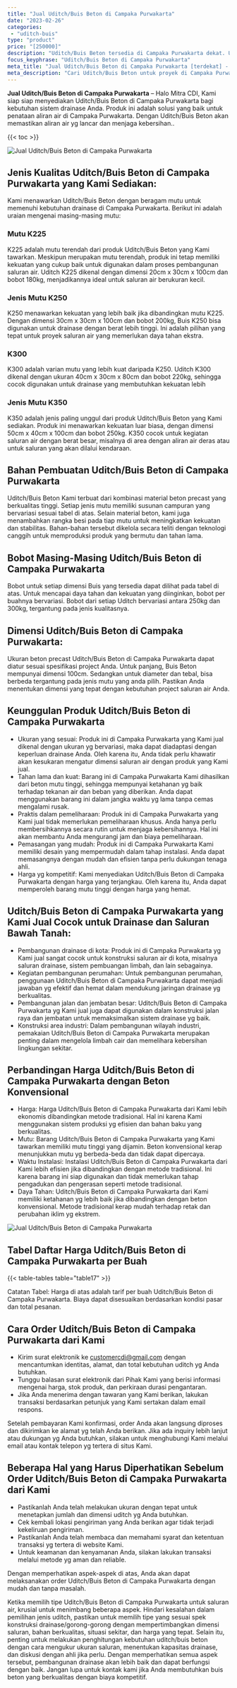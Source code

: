 ```yaml
---
title: "Jual Uditch/Buis Beton di Campaka Purwakarta"
date: "2023-02-26"
categories:
 - "uditch-buis"
type: "product"
price: "[250000]"
description: "Uditch/Buis Beton tersedia di Campaka Purwakarta dekat. Uditch/Buis Beton ini sering diaplikasaikan dalam project konstruksi sebagai saluran drainase yang efisien dan tahan lama. Hubungi kami untuk mendapatkan informasi lebih lanjut."
focus_keyphrase: "Uditch/Buis Beton di Campaka Purwakarta"
meta_title: "Jual Uditch/Buis Beton di Campaka Purwakarta [terdekat] - CDI"
meta_description: "Cari Uditch/Buis Beton untuk proyek di Campaka Purwakarta? Kami memiliki Uditch/Buis Beton yang berkualitas untuk konstruksi drainase. Dapatkan penawaran termurah sekarang."
---
```


**Jual Uditch/Buis Beton di Campaka Purwakarta** – Halo Mitra CDI, Kami siap siap menyediakan Uditch/Buis Beton di Campaka Purwakarta bagi kebutuhan sistem drainase Anda. Produk ini adalah solusi yang baik untuk penataan aliran air di Campaka Purwakarta. Dengan Uditch/Buis Beton akan memastikan aliran air yg lancar dan menjaga kebersihan..

{{< toc >}}

![Jual Uditch/Buis Beton di Campaka Purwakarta](/images/uditch-buis/uditch-beton-16.jpg)

## Jenis Kualitas Uditch/Buis Beton di Campaka Purwakarta yang Kami Sediakan:

Kami menawarkan Uditch/Buis Beton dengan beragam mutu untuk memenuhi kebutuhan drainase di Campaka Purwakarta. Berikut ini adalah uraian mengenai masing-masing mutu:

### Mutu K225

K225 adalah mutu terendah dari produk Uditch/Buis Beton yang Kami tawarkan. Meskipun merupakan mutu terendah, produk ini tetap memiliki kekuatan yang cukup baik untuk digunakan dalam proses pembangunan saluran air. Uditch K225 dikenal dengan dimensi 20cm x 30cm x 100cm dan bobot 180kg, menjadikannya ideal untuk saluran air berukuran kecil.

### Jenis Mutu K250

K250 menawarkan kekuatan yang lebih baik jika dibandingkan mutu K225. Dengan dimensi 30cm x 30cm x 100cm dan bobot 200kg, Buis K250 bisa digunakan untuk drainase dengan berat lebih tinggi. Ini adalah pilihan yang tepat untuk proyek saluran air yang memerlukan daya tahan ekstra.

### K300

K300 adalah varian mutu yang lebih kuat daripada K250. Uditch K300 dikenal dengan ukuran 40cm x 30cm x 80cm dan bobot 220kg, sehingga cocok digunakan untuk drainase yang membutuhkan kekuatan lebih

### Jenis Mutu K350

K350 adalah jenis paling unggul dari produk Uditch/Buis Beton yang Kami sediakan. Produk ini menawarkan kekuatan luar biasa, dengan dimensi 50cm x 40cm x 100cm dan bobot 250kg. K350 cocok untuk kegiatan saluran air dengan berat besar, misalnya di area dengan aliran air deras atau untuk saluran yang akan dilalui kendaraan.

## Bahan Pembuatan Uditch/Buis Beton di Campaka Purwakarta

Uditch/Buis Beton Kami terbuat dari kombinasi material beton precast yang berkualitas tinggi. Setiap jenis mutu memiliki susunan campuran yang bervariasi sesuai tabel di atas. Selain material beton, kami juga menambahkan rangka besi pada tiap mutu untuk meningkatkan kekuatan dan stabilitas. Bahan-bahan tersebut dikelola secara teliti dengan teknologi canggih untuk memproduksi produk yang bermutu dan tahan lama.

## Bobot Masing-Masing Uditch/Buis Beton di Campaka Purwakarta

Bobot untuk setiap dimensi Buis yang tersedia dapat dilihat pada tabel di atas. Untuk mencapai daya tahan dan kekuatan yang diinginkan, bobot per buahnya bervariasi. Bobot dari setiap Uditch bervariasi antara 250kg dan 300kg, tergantung pada jenis kualitasnya.

## Dimensi Uditch/Buis Beton di Campaka Purwakarta:

Ukuran beton precast Uditch/Buis Beton di Campaka Purwakarta dapat diatur sesuai spesifikasi project Anda. Untuk panjang, Buis Beton mempunyai dimensi 100cm. Sedangkan untuk diameter dan tebal, bisa berbeda tergantung pada jenis mutu yang anda pilih. Pastikan Anda menentukan dimensi yang tepat dengan kebutuhan project saluran air Anda.

## Keunggulan Produk Uditch/Buis Beton di Campaka Purwakarta

*   Ukuran yang sesuai: Produk ini di Campaka Purwakarta yang Kami jual dikenal dengan ukuran yg bervariasi, maka dapat diadaptasi dengan keperluan drainase Anda. Oleh karena itu, Anda tidak perlu khawatir akan kesukaran mengatur dimensi saluran air dengan produk yang Kami jual.
*   Tahan lama dan kuat: Barang ini di Campaka Purwakarta Kami dihasilkan dari beton mutu tinggi, sehingga mempunyai ketahanan yg baik terhadap tekanan air dan beban yang diberikan. Anda dapat menggunakan barang ini dalam jangka waktu yg lama tanpa cemas mengalami rusak.
*   Praktis dalam pemeliharaan: Produk ini di Campaka Purwakarta yang Kami jual tidak memerlukan pemeliharaan khusus. Anda hanya perlu membersihkannya secara rutin untuk menjaga kebersihannya. Hal ini akan membantu Anda mengurangi jam dan biaya pemeliharaan.
*   Pemasangan yang mudah: Produk ini di Campaka Purwakarta Kami memiliki desain yang mempermudah dalam tahap instalasi. Anda dapat memasangnya dengan mudah dan efisien tanpa perlu dukungan tenaga ahli.
*   Harga yg kompetitif: Kami menyediakan Uditch/Buis Beton di Campaka Purwakarta dengan harga yang terjangkau. Oleh karena itu, Anda dapat memperoleh barang mutu tinggi dengan harga yang hemat.

## Uditch/Buis Beton di Campaka Purwakarta yang Kami Jual Cocok untuk Drainase dan Saluran Bawah Tanah:

*   Pembangunan drainase di kota: Produk ini di Campaka Purwakarta yg Kami jual sangat cocok untuk konstruksi saluran air di kota, misalnya saluran drainase, sistem pembuangan limbah, dan lain sebagainya.
*   Kegiatan pembangunan perumahan: Untuk pembangunan perumahan, penggunaan Uditch/Buis Beton di Campaka Purwakarta dapat menjadi jawaban yg efektif dan hemat dalam mendukung jaringan drainase yg berkualitas.
*   Pembangunan jalan dan jembatan besar: Uditch/Buis Beton di Campaka Purwakarta yg Kami jual juga dapat digunakan dalam konstruksi jalan raya dan jembatan untuk memaksimalkan sistem drainase yg baik.
*   Konstruksi area industri: Dalam pembangunan wilayah industri, pemakaian Uditch/Buis Beton di Campaka Purwakarta merupakan penting dalam mengelola limbah cair dan memelihara kebersihan lingkungan sekitar.

## Perbandingan Harga Uditch/Buis Beton di Campaka Purwakarta dengan Beton Konvensional

*   Harga: Harga Uditch/Buis Beton di Campaka Purwakarta dari Kami lebih ekonomis dibandingkan metode tradisional. Hal ini karena Kami menggunakan sistem produksi yg efisien dan bahan baku yang berkualitas.
*   Mutu: Barang Uditch/Buis Beton di Campaka Purwakarta yang Kami tawarkan memiliki mutu tinggi yang dijamin. Beton konvensional kerap menunjukkan mutu yg berbeda-beda dan tidak dapat dipercaya.
*   Waktu Instalasi: Instalasi Uditch/Buis Beton di Campaka Purwakarta dari Kami lebih efisien jika dibandingkan dengan metode tradisional. Ini karena barang ini siap digunakan dan tidak memerlukan tahap pengadukan dan pengerasan seperti metode tradisional.
*   Daya Tahan: Uditch/Buis Beton di Campaka Purwakarta dari Kami memiliki ketahanan yg lebih baik jika dibandingkan dengan beton konvensional. Metode tradisional kerap mudah terhadap retak dan perubahan iklim yg ekstrem.

![Jual Uditch/Buis Beton di Campaka Purwakarta](/images/uditch-buis/buis-beton-27.jpg)

## Tabel Daftar Harga Uditch/Buis Beton di Campaka Purwakarta per Buah

{{< table-tables table="table17" >}}

Catatan Tabel: Harga di atas adalah tarif per buah Uditch/Buis Beton di Campaka Purwakarta. Biaya dapat disesuaikan berdasarkan kondisi pasar dan total pesanan.

## Cara Order Uditch/Buis Beton di Campaka Purwakarta dari Kami

*   Kirim surat elektronik ke customercdi@gmail.com dengan mencantumkan identitas, alamat, dan total kebutuhan uditch yg Anda butuhkan.
*   Tunggu balasan surat elektronik dari Pihak Kami yang berisi informasi mengenai harga, stok produk, dan perkiraan durasi pengantaran.
*   Jika Anda menerima dengan tawaran yang Kami berikan, lakukan transaksi berdasarkan petunjuk yang Kami sertakan dalam email respons.

Setelah pembayaran Kami konfirmasi, order Anda akan langsung diproses dan dikirimkan ke alamat yg telah Anda berikan. Jika ada inquiry lebih lanjut atau dukungan yg Anda butuhkan, silakan untuk menghubungi Kami melalui email atau kontak telepon yg tertera di situs Kami.

## Beberapa Hal yang Harus Diperhatikan Sebelum Order Uditch/Buis Beton di Campaka Purwakarta dari Kami

*   Pastikanlah Anda telah melakukan ukuran dengan tepat untuk menetapkan jumlah dan dimensi uditch yg Anda butuhkan.
*   Cek kembali lokasi pengiriman yang Anda berikan agar tidak terjadi kekeliruan pengiriman.
*   Pastikanlah Anda telah membaca dan memahami syarat dan ketentuan transaksi yg tertera di website Kami.
*   Untuk keamanan dan kenyamanan Anda, silakan lakukan transaksi melalui metode yg aman dan reliable.

Dengan memperhatikan aspek-aspek di atas, Anda akan dapat melaksanakan order Uditch/Buis Beton di Campaka Purwakarta dengan mudah dan tanpa masalah.

Ketika memilih tipe Uditch/Buis Beton di Campaka Purwakarta untuk saluran air, krusial untuk menimbang beberapa aspek. Hindari kesalahan dalam pemilihan jenis uditch, pastikan untuk memilih tipe yang sesuai spek konstruksi drainase/gorong-gorong dengan mempertimbangkan dimensi saluran, bahan berkualitas, situasi sekitar, dan harga yang tepat. Selain itu, penting untuk melakukan penghitungan kebutuhan uditch/buis beton dengan cara mengukur ukuran saluran, menentukan kapasitas drainase, dan diskusi dengan ahli jika perlu. Dengan memperhatikan semua aspek tersebut, pembangunan drainase akan lebih baik dan dapat berfungsi dengan baik. Jangan lupa untuk kontak kami jika Anda membutuhkan buis beton yang berkualitas dengan biaya kompetitif.